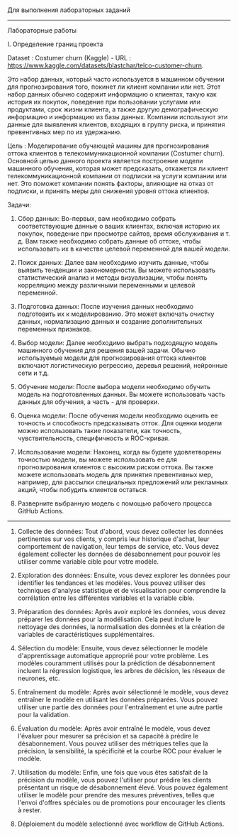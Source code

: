 # 
Для выполнения лабораторных заданий
*****************************************

Лабораторные работы

I. Определение границ проекта

Dataset : Costumer churn (Kaggle) - URL : https://www.kaggle.com/datasets/blastchar/telco-customer-churn.

Это набор данных, который часто используется в машинном обучении для прогнозирования того, покинет ли клиент компании или нет. Этот набор данных обычно содержит информацию о клиентах, такую как история их покупок, поведение при пользовании услугами или продуктами, срок жизни клиента, а также другую демографическую информацию и информацию из базы данных. Компании используют эти данные для выявления клиентов, входящих в группу риска, и принятия превентивных мер по их удержанию.

Цель : Моделирование обучающей машины для прогнозирования оттока клиентов в телекоммуникационной компании (Costumer churn).
Основной целью данного проекта является построение модели машинного обучения, которая может предсказать, откажется ли клиент телекоммуникационной компании от подписки на услуги компании или нет. Это поможет компании понять факторы, влияющие на отказ от подписки, и принять меры для снижения уровня оттока клиентов.

Задачи:

1. Сбор данных: Во-первых, вам необходимо собрать соответствующие данные о ваших клиентах, включая историю их покупок, поведение при просмотре сайтов, время обслуживания и т. д. Вам также необходимо собрать данные об оттоке, чтобы использовать их в качестве целевой переменной для вашей модели.

2. Поиск данных: Далее вам необходимо изучить данные, чтобы выявить тенденции и закономерности. Вы можете использовать статистический анализ и методы визуализации, чтобы понять корреляцию между различными переменными и целевой переменной.

3. Подготовка данных: После изучения данных необходимо подготовить их к моделированию. Это может включать очистку данных, нормализацию данных и создание дополнительных переменных признаков.

4. Выбор модели: Далее необходимо выбрать подходящую модель машинного обучения для решения вашей задачи. Обычно используемые модели для прогнозирования оттока клиентов включают логистическую регрессию, деревья решений, нейронные сети и т.д.

5. Обучение модели: После выбора модели необходимо обучить модель на подготовленных данных. Вы можете использовать часть данных для обучения, а часть - для проверки.

5. Оценка модели: После обучения модели необходимо оценить ее точность и способность предсказывать отток. Для оценки модели можно использовать такие показатели, как точность, чувствительность, специфичность и ROC-кривая.

6. Использование модели: Наконец, когда вы будете удовлетворены точностью модели, вы можете использовать ее для прогнозирования клиентов с высоким риском оттока. Вы также можете использовать модель для принятия превентивных мер, например, для рассылки специальных предложений или рекламных акций, чтобы побудить клиентов остаться.

7. Разверните выбранную модель с помощью рабочего процесса GitHub Actions.

***********************************************************************************************************************************

1. Collecte des données: Tout d'abord, vous devez collecter les données pertinentes sur vos clients, y compris leur historique d'achat, leur comportement de navigation, leur temps de service, etc. Vous devez également collecter les données de désabonnement pour pouvoir les utiliser comme variable cible pour votre modèle.

2. Exploration des données: Ensuite, vous devez explorer les données pour identifier les tendances et les modèles. Vous pouvez utiliser des techniques d'analyse statistique et de visualisation pour comprendre la corrélation entre les différentes variables et la variable cible.

3. Préparation des données: Après avoir exploré les données, vous devez préparer les données pour la modélisation. Cela peut inclure le nettoyage des données, la normalisation des données et la création de variables de caractéristiques supplémentaires.

4. Sélection du modèle: Ensuite, vous devez sélectionner le modèle d'apprentissage automatique approprié pour votre problème. Les modèles couramment utilisés pour la prédiction de désabonnement incluent la régression logistique, les arbres de décision, les réseaux de neurones, etc.

5. Entraînement du modèle: Après avoir sélectionné le modèle, vous devez entraîner le modèle en utilisant les données préparées. Vous pouvez utiliser une partie des données pour l'entraînement et une autre partie pour la validation.

5. Évaluation du modèle: Après avoir entraîné le modèle, vous devez l'évaluer pour mesurer sa précision et sa capacité à prédire le désabonnement. Vous pouvez utiliser des métriques telles que la précision, la sensibilité, la spécificité et la courbe ROC pour évaluer le modèle.

6. Utilisation du modèle: Enfin, une fois que vous êtes satisfait de la précision du modèle, vous pouvez l'utiliser pour prédire les clients présentant un risque de désabonnement élevé. Vous pouvez également utiliser le modèle pour prendre des mesures préventives, telles que l'envoi d'offres spéciales ou de promotions pour encourager les clients à rester.

7. Déploiement du modèle selectionné avec workflow de GitHub Actions.

